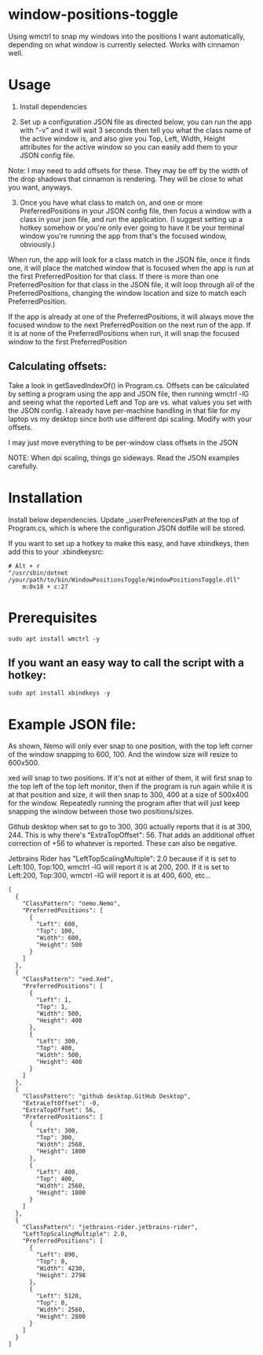 # window-positions-toggle
Using wmctrl to snap my windows into the positions I want automatically, depending on what window is currently selected. Works with cinnamon well.


# Usage

1. Install dependencies

2. Set up a configuration JSON file as directed below, you can run the app with "-v" and it will wait 3 seconds then tell you what the class name of the active window is, and also give you Top, Left, Width, Height attributes for the active window so you can easily add them to your JSON config file.

Note: I may need to add offsets for these. They may be off by the width of the drop shadows that cinnamon is rendering. They will be close to what you want, anyways.

3. Once you have what class to match on, and one or more PreferredPositions in your JSON config file, then focus a window with a class in your json file, and run the application. (I suggest setting up a hotkey somehow or you're only ever going to have it be your terminal window you're running the app from that's the focused window, obviously.)

When run, the app will look for a class match in the JSON file, once it finds one, it will place the matched window that is focused when the app is run at the first PreferredPosition for that class. If there is more than one PreferredPosition for that class in the JSON file, it will loop through all of the PreferredPositions, changing the window location and size to match each PreferredPosition.

If the app is already at one of the PreferredPositions, it will always move the focused window to the next PreferredPosition on the next run of the app. If it is at none of the PreferredPositions when run, it will snap the focused window to the first PreferredPosition

## Calculating offsets:
Take a look in getSavedIndexOf() in Program.cs. Offsets can be calculated by setting a program using the app and JSON file, then running wmctrl -lG and seeing what the reported Left and Top are vs. what values you set with the JSON config. I already have per-machine handling in that file for my laptop vs my desktop since both use different dpi scaling. Modify with your offsets.

I may just move everything to be per-window class offsets in the JSON

NOTE: When dpi scaling, things go sideways. Read the JSON examples carefully.

# Installation

Install below dependencies. Update _userPreferencesPath at the top of Program.cs, which is where the configuration JSON dotfile will be stored.

If you want to set up a hotkey to make this easy, and have xbindkeys, then add this to your .xbindkeysrc:

```
# Alt + r
"/usr/sbin/dotnet /your/path/to/bin/WindowPositionsToggle/WindowPositionsToggle.dll"
    m:0x18 + c:27
```


# Prerequisites
```
sudo apt install wmctrl -y
```

## If you want an easy way to call the script with a hotkey:
```
sudo apt install xbindkeys -y
```


# Example JSON file:

As shown, Nemo will only ever snap to one position, with the top left corner of the window snapping to 600, 100. And the window size will resize to 600x500.

xed will snap to two positions. If it's not at either of them, it will first snap to the top left of the top left monitor, then if the program is run again while it is at that position and size, it will then snap to 300, 400 at a size of 500x400 for the window. Repeatedly running the program after that will just keep snapping the window between those two positions/sizes.

Github desktop when set to go to 300, 300 actually reports that it is at 300, 244. This is why there's "ExtraTopOffset": 56. That adds an additional offset correction of +56 to whatever is reported. These can also be negative.

Jetbrains Rider has "LeftTopScalingMultiple": 2.0 because if it is set to Left:100, Top:100, wmctrl -lG will report it is at 200, 200. If it is set to Left:200, Top:300, wmctrl -lG will report it is at 400, 600, etc...

```
[
  {
    "ClassPattern": "nemo.Nemo",
    "PreferredPositions": [
      {
        "Left": 600,
        "Top": 100,
        "Width": 600,
        "Height": 500
      }
    ]
  }, 
  {
    "ClassPattern": "xed.Xed",
    "PreferredPositions": [
      {
        "Left": 1,
        "Top": 1,
        "Width": 500,
        "Height": 400
      },
      {
        "Left": 300,
        "Top": 400,
        "Width": 500,
        "Height": 400
      }
    ]
  },
  {
    "ClassPattern": "github desktop.GitHub Desktop",
    "ExtraLeftOffset": -0,
    "ExtraTopOffset": 56,
    "PreferredPositions": [
      {
        "Left": 300,
        "Top": 300,
        "Width": 2560,
        "Height": 1800
      },
      {
        "Left": 400,
        "Top": 400,
        "Width": 2560,
        "Height": 1800
      }
    ]
  },
  {
    "ClassPattern": "jetbrains-rider.jetbrains-rider",
    "LeftTopScalingMultiple": 2.0,
    "PreferredPositions": [
      {
        "Left": 890,
        "Top": 0,
        "Width": 4230,
        "Height": 2798
      },
      {
        "Left": 5120,
        "Top": 0,
        "Width": 2560,
        "Height": 2800
      }
    ]
  }
]
```

